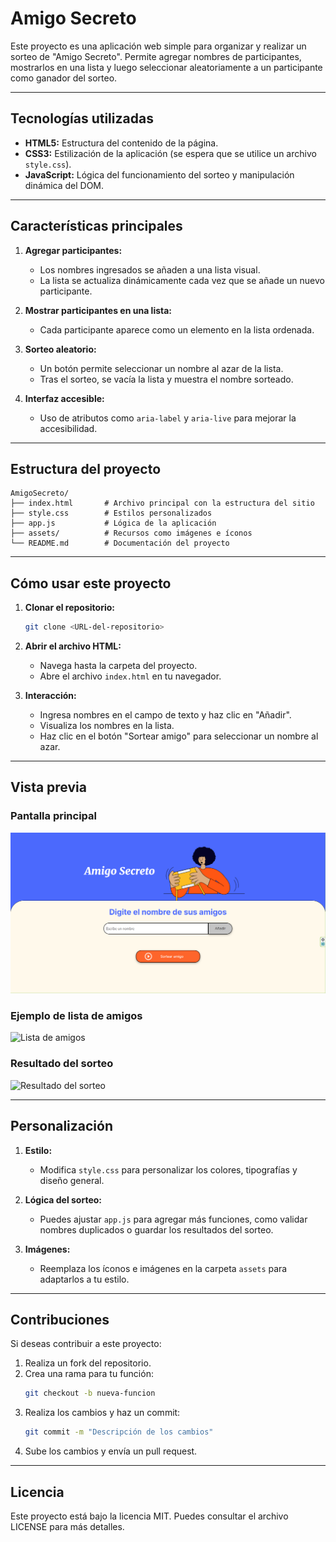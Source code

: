# Amigo Secreto

Este proyecto es una aplicación web simple para organizar y realizar un sorteo de "Amigo Secreto". Permite agregar nombres de participantes, mostrarlos en una lista y luego seleccionar aleatoriamente a un participante como ganador del sorteo.

---

## Tecnologías utilizadas

- **HTML5:** Estructura del contenido de la página.
- **CSS3:** Estilización de la aplicación (se espera que se utilice un archivo `style.css`).
- **JavaScript:** Lógica del funcionamiento del sorteo y manipulación dinámica del DOM.

---

## Características principales

1. **Agregar participantes:**
   - Los nombres ingresados se añaden a una lista visual.
   - La lista se actualiza dinámicamente cada vez que se añade un nuevo participante.

2. **Mostrar participantes en una lista:**
   - Cada participante aparece como un elemento en la lista ordenada.

3. **Sorteo aleatorio:**
   - Un botón permite seleccionar un nombre al azar de la lista.
   - Tras el sorteo, se vacía la lista y muestra el nombre sorteado.

4. **Interfaz accesible:**
   - Uso de atributos como `aria-label` y `aria-live` para mejorar la accesibilidad.

---

## Estructura del proyecto

```
AmigoSecreto/
├── index.html       # Archivo principal con la estructura del sitio
├── style.css        # Estilos personalizados
├── app.js           # Lógica de la aplicación
├── assets/          # Recursos como imágenes e íconos
└── README.md        # Documentación del proyecto
```

---

## Cómo usar este proyecto

1. **Clonar el repositorio:**
   ```bash
   git clone <URL-del-repositorio>
   ```

2. **Abrir el archivo HTML:**
   - Navega hasta la carpeta del proyecto.
   - Abre el archivo `index.html` en tu navegador.

3. **Interacción:**
   - Ingresa nombres en el campo de texto y haz clic en "Añadir".
   - Visualiza los nombres en la lista.
   - Haz clic en el botón "Sortear amigo" para seleccionar un nombre al azar.

---

## Vista previa

### Pantalla principal

![Pantalla principal](assets/pantalla-principal.png)

### Ejemplo de lista de amigos

![Lista de amigos](assets/lista.png)

### Resultado del sorteo

![Resultado del sorteo](assets/resultado.png)

---

## Personalización

1. **Estilo:**
   - Modifica `style.css` para personalizar los colores, tipografías y diseño general.

2. **Lógica del sorteo:**
   - Puedes ajustar `app.js` para agregar más funciones, como validar nombres duplicados o guardar los resultados del sorteo.

3. **Imágenes:**
   - Reemplaza los íconos e imágenes en la carpeta `assets` para adaptarlos a tu estilo.

---

## Contribuciones

Si deseas contribuir a este proyecto:

1. Realiza un fork del repositorio.
2. Crea una rama para tu función:
   ```bash
   git checkout -b nueva-funcion
   ```
3. Realiza los cambios y haz un commit:
   ```bash
   git commit -m "Descripción de los cambios"
   ```
4. Sube los cambios y envía un pull request.

---

## Licencia

Este proyecto está bajo la licencia MIT. Puedes consultar el archivo LICENSE para más detalles.

